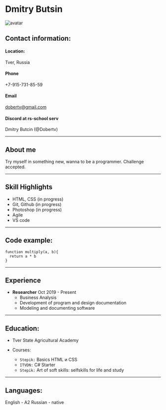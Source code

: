 # Dmitry Butsin
![avatar](https://disk.yandex.ru/i/TyQJBmvsc8jvtQ)

## Contact information:
#### Location: 
Tver, Russia
#### Phone
+7-915-731-85-59
#### Email
dobertv@gmail.com
#### Discord at rs-school serv
Dmitry Butcin (@Dobertv)
___
## About me
Try myself in something new, wanna to be a programmer. Challenge accepted.
___
## Skill Highlights
* HTML, CSS (in progress)
* Git, Github (in progress)
* Photoshop (in progress)
* Agile
* VS code
___
## Code example:
```
function multiply(a, b){
  return a * b
}
```
___
## Experience
* **Researcher** Oct 2019 - Present
    * Business Analysis
    * Development of program and design documentation
    * Modeling and documenting software
___
## Education:
* Tver State Agricultural Academy

* Courses:
    * `Stepik:` Basics HTML и CSS
    * `ITVDN:` C# Starter
    * `Stepik:` Art of soft skills: selfskills for life and study
___
## Languages:
English - A2
Russian - native
